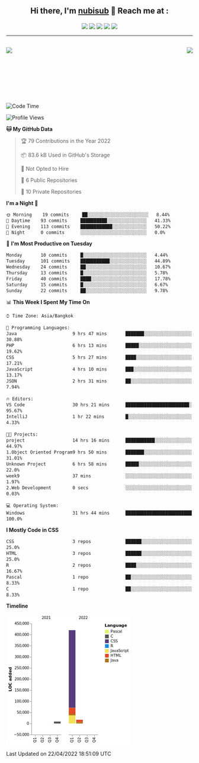 <!-- # <p align = "center">nubisub</p> -->

## <p align = "center">Hi there, I'm [nubisub](https://nubisub.xyz) 👋 Reach me at :</p>

<div align = "center">
 
   [<img src="https://img.shields.io/badge/Facebook-%231877F2.svg?style=for-the-badge&logo=Facebook&logoColor=white" />](https://youtu.be/6CKoBtMsdSw?t=18)
   [<img src="https://img.shields.io/badge/Gmail-D14836?style=for-the-badge&logo=gmail&logoColor=white" />](https://youtu.be/6CKoBtMsdSw?t=18)
   [<img src="https://img.shields.io/badge/linkedin-%230077B5.svg?style=for-the-badge&logo=linkedin&logoColor=white" />](https://youtu.be/6CKoBtMsdSw?t=18)
   [<img src="https://img.shields.io/badge/Reddit-FF4500?style=for-the-badge&logo=reddit&logoColor=white" />](https://youtu.be/6CKoBtMsdSw?t=18)
   [<img src="https://img.shields.io/badge/YouTube-%23FF0000.svg?style=for-the-badge&logo=YouTube&logoColor=white" />](https://youtu.be/6CKoBtMsdSw?t=18)
 
</div>

---

<br>
   <img  align="left" src="https://github-readme-stats.vercel.app/api?username=nubisub&show_icons=true&theme=react" />
   <img align="right" src="https://github-readme-stats.vercel.app/api/top-langs/?username=nubisub&theme=react&layout=compact&card_width=260" />
<br>
<br><br><br><br><br><br><br>
<!--START_SECTION:waka-->

![Code Time](http://img.shields.io/badge/Code%20Time-196%20hrs%2043%20mins-blue)

![Profile Views](http://img.shields.io/badge/Profile%20Views-98-blue)

**🐱 My GitHub Data** 

> 🏆 79 Contributions in the Year 2022
 > 
> 📦 83.6 kB Used in GitHub's Storage 
 > 
> 🚫 Not Opted to Hire
 > 
> 📜 6 Public Repositories 
 > 
> 🔑 10 Private Repositories  
 > 
**I'm a Night 🦉** 

```text
🌞 Morning    19 commits     ██░░░░░░░░░░░░░░░░░░░░░░░   8.44% 
🌆 Daytime    93 commits     ██████████░░░░░░░░░░░░░░░   41.33% 
🌃 Evening    113 commits    ████████████░░░░░░░░░░░░░   50.22% 
🌙 Night      0 commits      ░░░░░░░░░░░░░░░░░░░░░░░░░   0.0%

```
📅 **I'm Most Productive on Tuesday** 

```text
Monday       10 commits     █░░░░░░░░░░░░░░░░░░░░░░░░   4.44% 
Tuesday      101 commits    ███████████░░░░░░░░░░░░░░   44.89% 
Wednesday    24 commits     ██░░░░░░░░░░░░░░░░░░░░░░░   10.67% 
Thursday     13 commits     █░░░░░░░░░░░░░░░░░░░░░░░░   5.78% 
Friday       40 commits     ████░░░░░░░░░░░░░░░░░░░░░   17.78% 
Saturday     15 commits     █░░░░░░░░░░░░░░░░░░░░░░░░   6.67% 
Sunday       22 commits     ██░░░░░░░░░░░░░░░░░░░░░░░   9.78%

```


📊 **This Week I Spent My Time On** 

```text
⌚︎ Time Zone: Asia/Bangkok

💬 Programming Languages: 
Java                     9 hrs 47 mins       ███████░░░░░░░░░░░░░░░░░░   30.88% 
PHP                      6 hrs 13 mins       █████░░░░░░░░░░░░░░░░░░░░   19.62% 
CSS                      5 hrs 27 mins       ████░░░░░░░░░░░░░░░░░░░░░   17.21% 
JavaScript               4 hrs 10 mins       ███░░░░░░░░░░░░░░░░░░░░░░   13.17% 
JSON                     2 hrs 31 mins       ██░░░░░░░░░░░░░░░░░░░░░░░   7.94%

🔥 Editors: 
VS Code                  30 hrs 21 mins      ████████████████████████░   95.67% 
IntelliJ                 1 hr 22 mins        █░░░░░░░░░░░░░░░░░░░░░░░░   4.33%

🐱‍💻 Projects: 
project                  14 hrs 16 mins      ███████████░░░░░░░░░░░░░░   44.97% 
1.Object Oriented Program9 hrs 50 mins       ███████░░░░░░░░░░░░░░░░░░   31.01% 
Unknown Project          6 hrs 58 mins       █████░░░░░░░░░░░░░░░░░░░░   22.0% 
week9                    37 mins             ░░░░░░░░░░░░░░░░░░░░░░░░░   1.97% 
2.Web Development        0 secs              ░░░░░░░░░░░░░░░░░░░░░░░░░   0.03%

💻 Operating System: 
Windows                  31 hrs 44 mins      █████████████████████████   100.0%

```

**I Mostly Code in CSS** 

```text
CSS                      3 repos             ██████░░░░░░░░░░░░░░░░░░░   25.0% 
HTML                     3 repos             ██████░░░░░░░░░░░░░░░░░░░   25.0% 
R                        2 repos             ████░░░░░░░░░░░░░░░░░░░░░   16.67% 
Pascal                   1 repo              ██░░░░░░░░░░░░░░░░░░░░░░░   8.33% 
C                        1 repo              ██░░░░░░░░░░░░░░░░░░░░░░░   8.33%

```


**Timeline**

![Chart not found](https://raw.githubusercontent.com/nubisub/nubisub/master/charts/bar_graph.png) 


 Last Updated on 22/04/2022 18:51:09 UTC
<!--END_SECTION:waka-->
